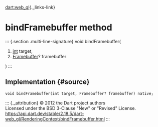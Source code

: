 [dart:web\_gl](../../dart-web_gl/dart-web_gl-library){._links-link}

bindFramebuffer method
======================

::: {.section .multi-line-signature}
void bindFramebuffer(

1.  [int](../../dart-core/int-class) target,
2.  [Framebuffer](../framebuffer-class)? framebuffer

)
:::

Implementation {#source}
--------------

``` {.language-dart data-language="dart"}
void bindFramebuffer(int target, Framebuffer? framebuffer) native;
```

::: {._attribution}
© 2012 the Dart project authors\
Licensed under the BSD 3-Clause \"New\" or \"Revised\" License.\
<https://api.dart.dev/stable/2.18.5/dart-web_gl/RenderingContext/bindFramebuffer.html>
:::
